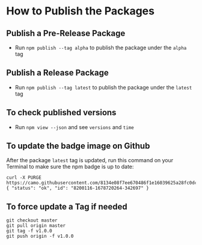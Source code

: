 # How to Publish the Packages

## Publish a Pre-Release Package

- Run `npm publish --tag alpha` to publish the package under the `alpha` tag

## Publish a Release Package

- Run `npm publish --tag latest` to publish the package under the `latest` tag

## To check published versions

- Run `npm view --json` and see `versions` and `time`

## To update the badge image on Github

After the package `latest` tag is updated, run this command on your Terminal to make sure the npm badge is up to date:

```console
curl -X PURGE https://camo.githubusercontent.com/8134e08f7ee670486f1e16039625a28fc0dc88f5a667b80535dd630a7a86f0f0/68747470733a2f2f62616467652e667572792e696f2f6a732f6272732d656d752e7376673f7374796c653d666c6174
{ "status": "ok", "id": "8200116-1678720264-342697" }
```

## To force update a Tag if needed

```console
git checkout master
git pull origin master
git tag -f v1.0.0
git push origin -f v1.0.0
```
